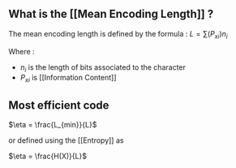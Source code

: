 ## What is the [[Mean Encoding Length]] ?


The mean encoding length is defined by the formula :
$L = \sum{ (P_{xi})n_i}$

Where :

* $n_i$ is the length of bits associated to the character
* $P_{xi}$ is [[Information Content]]


## Most efficient code

$\eta = \frac{L_{min}}{L}$

or  defined using the [[Entropy]] as

$\eta = \frac{H(X)}{L}$
